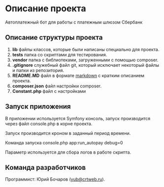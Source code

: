 Описание проекта
================

Автоплатежный бот для работы с платежным шлюзом Сбербанк

Описание структуры проекта
---------------------------

1. **lib** файлы классов, которые были написаны специально для проекта.
2. **tests** папка со скриптами для тестирования.
3. **vendor** папка с библиотеками, загруженными с помощью composer.
4. **.gitignore** служебный файл git, который исключает некоторый файлы и папки из репозитория.
5. **README.MD** файл в формате [markdown](https://ru.wikipedia.org/wiki/Markdown) с кратким описанием проекта.
6. **composer.json** файл настройки composer.
7. **Constant.php** файл с настройками

Запуск приложения
---------------------------
В приложении используется Symfony консоль, запуск производится через файл console.php в корне проекта.

Запуск производится кроном в заданный период времени.

Команда запуска console.php app:run_autopay debug=0

Параметр используется для сбора логов в работе скрипта.

Команда разработчиков
---------------------

Программист: Юрий Бочаров (yub@crtweb.ru).

